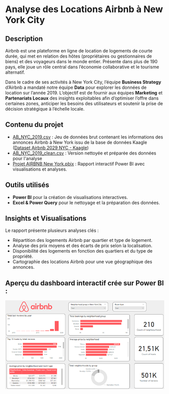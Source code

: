 <h1> Analyse des Locations Airbnb à New York City</h1>

<h2>Description</h2>

Airbnb est une plateforme en ligne de location de logements de courte durée, qui met en relation des hôtes (propriétaires ou gestionnaires de biens) et des voyageurs dans le monde entier. Présente dans plus de 190 pays, elle joue un rôle central dans l’économie collaborative et le tourisme alternatif.

Dans le cadre de ses activités à New York City, l’équipe <b>Business Strategy</b> d’Airbnb a mandaté notre équipe <b>Data</b> pour explorer les données de location sur l’année 2019. L’objectif est de fournir aux équipes <b>Marketing</b> et <b>Partenariats Locaux</b> des insights exploitables afin d’optimiser l’offre dans certaines zones, anticiper les besoins des utilisateurs et soutenir la prise de décision stratégique à l’échelle locale.


<h2> Contenu du projet</h2>

- [AB_NYC_2019.csv](https://github.com/KatiaG-data/Airbnb-Project/blob/main/AB_NYC_2019.csv) : Jeu de données brut contenant les informations des annonces Airbnb à New York issu de la base de données Kaagle ([Dataset Airbnb 2029 NYC - Kaagle](https://www.kaggle.com/datasets/dgomonov/new-york-city-airbnb-open-data)) 
- [AB_NYC_2019_clean.csv](https://github.com/KatiaG-data/Airbnb-Project/blob/main/AB_NYC_2019_clean.xlsx) : Version nettoyée et préparée des données pour l'analyse
- [Projet AIRBNB New York.pbix](https://github.com/KatiaG-data/Airbnb-Project/blob/main/Projet%20AIRBNB%20New%20York.pbix) : Rapport interactif Power BI avec visualisations et analyses.



<h2> Outils utilisés</h2>

- **Power BI** pour la création de visualisations interactives.
- **Excel & Power Query** pour le nettoyage et la préparation des données.


  

<h2> Insights et Visualisations </h2>

Le rapport présente plusieurs analyses clés :
- Répartition des logements Airbnb par quartier et type de logement.
- Analyse des prix moyens et des écarts de prix selon la localisation.
- Disponibilité des logements en fonction des quartiers et du type de propriété.
- Cartographie des locations Airbnb pour une vue géographique des annonces.


<h2>Aperçu du dashboard interactif crée sur Power BI :</h2>

<img src="https://github.com/KatiaG-data/Airbnb-Project/blob/main/Screenshot%202025-03-19%20134343.png"/>
